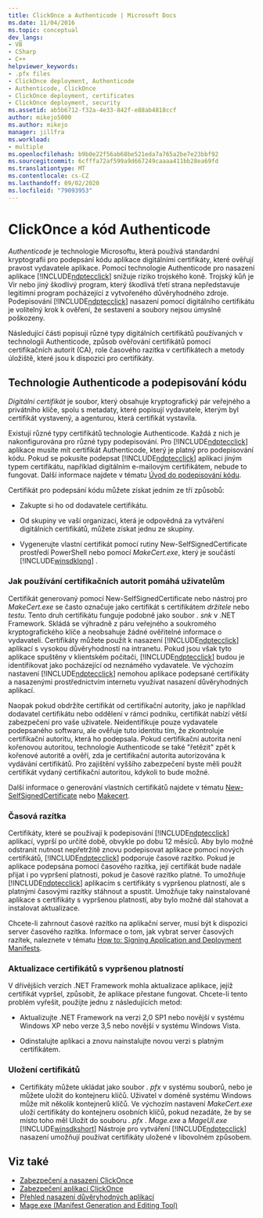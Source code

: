 ```yaml
---
title: ClickOnce a Authenticode | Microsoft Docs
ms.date: 11/04/2016
ms.topic: conceptual
dev_langs:
- VB
- CSharp
- C++
helpviewer_keywords:
- .pfx files
- ClickOnce deployment, Authenticode
- Authenticode, ClickOnce
- ClickOnce deployment, certificates
- ClickOnce deployment, security
ms.assetid: ab5b6712-f32a-4e33-842f-e88ab4818ccf
author: mikejo5000
ms.author: mikejo
manager: jillfra
ms.workload:
- multiple
ms.openlocfilehash: b9b0e22f56ab68be521eda7a765a2be7e23bbf92
ms.sourcegitcommit: 6cfffa72af599a9d667249caaaa411bb28ea69fd
ms.translationtype: MT
ms.contentlocale: cs-CZ
ms.lasthandoff: 09/02/2020
ms.locfileid: "79093953"
---
```

# <a name="clickonce-and-authenticode"></a>ClickOnce a kód Authenticode
*Authenticode* je technologie Microsoftu, která používá standardní kryptografii pro podepsání kódu aplikace digitálními certifikáty, které ověřují pravost vydavatele aplikace. Pomocí technologie Authenticode pro nasazení aplikace [!INCLUDE[ndptecclick](../deployment/includes/ndptecclick_md.md)] snižuje riziko trojského koně. Trojský kůň je Vir nebo jiný škodlivý program, který škodlivá třetí strana nepředstavuje legitimní program pocházející z vytvořeného důvěryhodného zdroje. Podepisování [!INCLUDE[ndptecclick](../deployment/includes/ndptecclick_md.md)] nasazení pomocí digitálního certifikátu je volitelný krok k ověření, že sestavení a soubory nejsou úmyslně poškozeny.

 Následující části popisují různé typy digitálních certifikátů používaných v technologii Authenticode, způsob ověřování certifikátů pomocí certifikačních autorit (CA), role časového razítka v certifikátech a metody úložiště, které jsou k dispozici pro certifikáty.

## <a name="authenticode-and-code-signing"></a>Technologie Authenticode a podepisování kódu
 *Digitální certifikát* je soubor, který obsahuje kryptografický pár veřejného a privátního klíče, spolu s metadaty, které popisují vydavatele, kterým byl certifikát vystavený, a agenturou, která certifikát vystavila.

 Existují různé typy certifikátů technologie Authenticode. Každá z nich je nakonfigurována pro různé typy podepisování. Pro [!INCLUDE[ndptecclick](../deployment/includes/ndptecclick_md.md)] aplikace musíte mít certifikát Authenticode, který je platný pro podepisování kódu. Pokud se pokusíte podepsat [!INCLUDE[ndptecclick](../deployment/includes/ndptecclick_md.md)] aplikaci jiným typem certifikátu, například digitálním e-mailovým certifikátem, nebude to fungovat. Další informace najdete v tématu [Úvod do podepisování kódu](/windows/desktop/seccrypto/cryptography-tools).

 Certifikát pro podepsání kódu můžete získat jedním ze tří způsobů:

- Zakupte si ho od dodavatele certifikátu.

- Od skupiny ve vaší organizaci, která je odpovědná za vytváření digitálních certifikátů, můžete získat jednu ze skupiny.

- Vygenerujte vlastní certifikát pomocí rutiny New-SelfSignedCertificate prostředí PowerShell nebo pomocí *MakeCert.exe*, který je součástí [!INCLUDE[winsdklong](../deployment/includes/winsdklong_md.md)] .

### <a name="how-using-certificate-authorities-helps-users"></a>Jak používání certifikačních autorit pomáhá uživatelům
 Certifikát generovaný pomocí New-SelfSignedCertificate nebo nástroj pro *MakeCert.exe* se často označuje jako certifikát s certifikátem *držitele* nebo *testu*. Tento druh certifikátu funguje podobně jako soubor *. snk* v .NET Framework. Skládá se výhradně z páru veřejného a soukromého kryptografického klíče a neobsahuje žádné ověřitelné informace o vydavateli. Certifikáty můžete použít k nasazení [!INCLUDE[ndptecclick](../deployment/includes/ndptecclick_md.md)] aplikací s vysokou důvěryhodností na intranetu. Pokud jsou však tyto aplikace spuštěny v klientském počítači, [!INCLUDE[ndptecclick](../deployment/includes/ndptecclick_md.md)] budou je identifikovat jako pocházející od neznámého vydavatele. Ve výchozím nastavení [!INCLUDE[ndptecclick](../deployment/includes/ndptecclick_md.md)] nemohou aplikace podepsané certifikáty a nasazenými prostřednictvím internetu využívat nasazení důvěryhodných aplikací.

 Naopak pokud obdržíte certifikát od certifikační autority, jako je například dodavatel certifikátu nebo oddělení v rámci podniku, certifikát nabízí větší zabezpečení pro vaše uživatele. Neidentifikuje pouze vydavatele podepsaného softwaru, ale ověřuje tuto identitu tím, že zkontroluje certifikační autoritu, která ho podepsala. Pokud certifikační autorita není kořenovou autoritou, technologie Authenticode se také "řetězit" zpět k kořenové autoritě a ověří, zda je certifikační autorita autorizována k vydávání certifikátů. Pro zajištění vyššího zabezpečení byste měli použít certifikát vydaný certifikační autoritou, kdykoli to bude možné.

 Další informace o generování vlastních certifikátů najdete v tématu [New-SelfSignedCertificate](https://technet.microsoft.com/itpro/powershell/windows/pkiclient/new-selfsignedcertificate) nebo [Makecert](/windows/desktop/SecCrypto/makecert).

### <a name="timestamps"></a>Časová razítka
 Certifikáty, které se používají k podepisování [!INCLUDE[ndptecclick](../deployment/includes/ndptecclick_md.md)] aplikací, vyprší po určité době, obvykle po dobu 12 měsíců. Aby bylo možné odstranit nutnost nepřetržitě znovu podepisovat aplikace pomocí nových certifikátů, [!INCLUDE[ndptecclick](../deployment/includes/ndptecclick_md.md)] podporuje časové razítko. Pokud je aplikace podepsána pomocí časového razítka, její certifikát bude nadále přijat i po vypršení platnosti, pokud je časové razítko platné. To umožňuje [!INCLUDE[ndptecclick](../deployment/includes/ndptecclick_md.md)] aplikacím s certifikáty s vypršenou platností, ale s platnými časovými razítky stáhnout a spustit. Umožňuje taky nainstalované aplikace s certifikáty s vypršenou platností, aby bylo možné dál stahovat a instalovat aktualizace.

 Chcete-li zahrnout časové razítko na aplikační server, musí být k dispozici server časového razítka. Informace o tom, jak vybrat server časových razítek, naleznete v tématu [How to: Signing Application and Deployment Manifests](../ide/how-to-sign-application-and-deployment-manifests.md).

### <a name="update-expired-certificates"></a>Aktualizace certifikátů s vypršenou platností
 V dřívějších verzích .NET Framework mohla aktualizace aplikace, jejíž certifikát vypršel, způsobit, že aplikace přestane fungovat. Chcete-li tento problém vyřešit, použijte jednu z následujících metod:

- Aktualizujte .NET Framework na verzi 2,0 SP1 nebo novější v systému Windows XP nebo verze 3,5 nebo novější v systému Windows Vista.

- Odinstalujte aplikaci a znovu nainstalujte novou verzi s platným certifikátem.

### <a name="store-certificates"></a>Uložení certifikátů

- Certifikáty můžete ukládat jako soubor *. pfx* v systému souborů, nebo je můžete uložit do kontejneru klíčů. Uživatel v doméně systému Windows může mít několik kontejnerů klíčů. Ve výchozím nastavení *MakeCert.exe* uloží certifikáty do kontejneru osobních klíčů, pokud nezadáte, že by se místo toho měl Uložit do souboru *. pfx* . *Mage.exe* a *MageUI.exe* [!INCLUDE[winsdkshort](../debugger/debug-interface-access/includes/winsdkshort_md.md)] Nástroje pro vytváření [!INCLUDE[ndptecclick](../deployment/includes/ndptecclick_md.md)] nasazení umožňují používat certifikáty uložené v libovolném způsobem.

## <a name="see-also"></a>Viz také
- [Zabezpečení a nasazení ClickOnce](../deployment/clickonce-security-and-deployment.md)
- [Zabezpečení aplikací ClickOnce](../deployment/securing-clickonce-applications.md)
- [Přehled nasazení důvěryhodných aplikací](../deployment/trusted-application-deployment-overview.md)
- [Mage.exe (Manifest Generation and Editing Tool)](/dotnet/framework/tools/mage-exe-manifest-generation-and-editing-tool)
